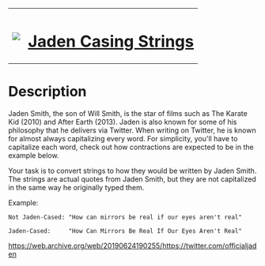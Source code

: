 <table align="center">
  <tbody>
    <tr>
      <td>
        <p></p>
        <pre><img src="https://avatars.githubusercontent.com/u/5387632?s=100"></pre>
      </td>
      <td><h1><a href="https://www.codewars.com/kata/5390bac347d09b7da40006f6">Jaden Casing Strings</a></h1></td>
    </tr>
  </tbody>
</table>

# Description
Jaden Smith, the son of Will Smith, is the star of films such as The Karate Kid (2010) and After Earth (2013). Jaden is also known for some of his philosophy that he delivers via Twitter. When writing on Twitter, he is known for almost always capitalizing every word. For simplicity, you'll have to capitalize each word, check out how contractions are expected to be in the example below.

Your task is to convert strings to how they would be written by Jaden Smith. The strings are actual quotes from Jaden Smith, but they are not capitalized in the same way he originally typed them.

Example:

`Not Jaden-Cased: "How can mirrors be real if our eyes aren't real"`

`Jaden-Cased:     "How Can Mirrors Be Real If Our Eyes Aren't Real"`

https://web.archive.org/web/20190624190255/https://twitter.com/officialjaden